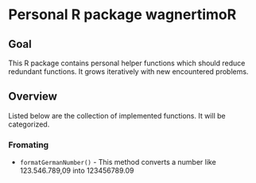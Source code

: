 # Personal R package wagnertimoR

## Goal

This R package contains personal helper functions which should reduce redundant functions. It grows iteratively with new encountered problems.


## Overview

Listed below are the collection of implemented functions. It will be categorized.

### Fromating

- `formatGermanNumber()` - This method converts a number like 123.546.789,09 into 123456789.09
